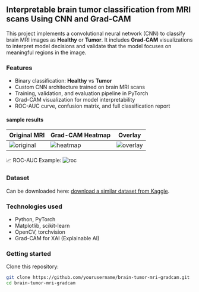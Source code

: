 ## Interpretable brain tumor classification from MRI scans Using CNN and Grad-CAM

This project implements a convolutional neural network (CNN) to classify brain MRI images as **Healthy** or **Tumor**. It includes **Grad-CAM** visualizations to interpret model decisions and validate that the model focuses on meaningful regions in the image.

### Features

- Binary classification: **Healthy** vs **Tumor**
- Custom CNN architecture trained on brain MRI scans
- Training, validation, and evaluation pipeline in PyTorch
- Grad-CAM visualization for model interpretability
- ROC-AUC curve, confusion matrix, and full classification report

#### sample results

| Original MRI | Grad-CAM Heatmap | Overlay |
|--------------|------------------|---------|
| ![original](assets/gradcam_overlay_1.png) | ![heatmap](assets/gradcam_overlay_2.png) | ![overlay](assets/gradcam_overlay_3.png) |

📈 ROC-AUC Example:
![roc](assets/roc_curve.png)

### Dataset

Can be downloaded here: [download a similar dataset from Kaggle](https://www.kaggle.com/navoneel/brain-mri-images-for-brain-tumor-detection).

### Technologies used

- Python, PyTorch
- Matplotlib, scikit-learn
- OpenCV, torchvision
- Grad-CAM for XAI (Explainable AI)

### Getting started

Clone this repository:

```bash
git clone https://github.com/yourusername/brain-tumor-mri-gradcam.git
cd brain-tumor-mri-gradcam
